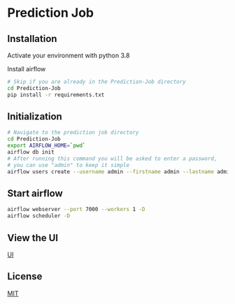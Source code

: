# Prediction Job

## Installation

Activate your environment with python 3.8

Install airflow
```bash
# Skip if you are already in the Prediction-Job directory
cd Prediction-Job
pip install -r requirements.txt
```

## Initialization
```bash
# Navigate to the prediction job directory
cd Prediction-Job
export AIRFLOW_HOME=`pwd`
airflow db init
# After running this command you will be asked to enter a password, 
# you can use "admin" to keep it simple
airflow users create --username admin --firstname admin --lastname admin --role Admin --email admin@admin.com
```

## Start airflow

```bash
airflow webserver --port 7000 --workers 1 -D
airflow scheduler -D
```

## View the UI
[UI](http://localhost:7000)

## License
[MIT](https://choosealicense.com/licenses/mit/)
